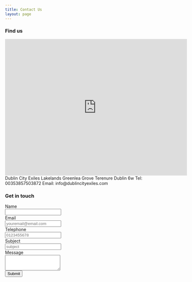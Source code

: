 ```yaml
---
title: Contact Us
layout: page
---
```


<h3>Find us</h3>

<div class="ratio ratio-4x3">
    <iframe src="https://www.google.com/maps/embed?pb=!1m18!1m12!1m3!1d2383.9820975899875!2d-6.296302783813851!3d53.307766879971!2m3!1f0!2f0!3f0!3m2!1i1024!2i768!4f13.1!3m3!1m2!1s0x48670b8bcf02fb3f%3A0x65b8a99a5ad12261!2sTerenure%20College%20Rugby%20Football%20Club!5e0!3m2!1sen!2sie!4v1621116261102!5m2!1sen!2sie" width="600" height="450" style="border:0;" allowfullscreen loading="lazy"></iframe>
</div>
Dublin City Exiles
Lakelands Greenlea Grove
Terenure
Dublin 6w
Tel: 00353857503872
Email: info@dublincityexiles.com

### Get in touch

<div class="my-4">
    <form action="mailto:info@dublincityexiles.com" method="POST" enctype="multipart/form-data" name="EmailForm">
        <div class="mb-3 row">
            <label for="name" class="col-sm-2 col-form-label">Name</label>
            <div class="col-sm-10">
                <input type="text" class="form-control" id="name" />
            </div>
        </div>
        <div class="mb-3 row">
            <label for="email" class="col-sm-2 col-form-label">Email</label>
            <div class="col-sm-10">
                <input type="text" class="form-control" id="email" placeholder="youremail@email.com" />
            </div>
        </div>
        <div class="mb-3 row">
            <label for="telephone" class="col-sm-2 col-form-label">Telephone</label>
            <div class="col-sm-10">
                <input type="text" class="form-control" id="telephone" placeholder="0123455678" />
            </div>
        </div>
        <div class="mb-3 row">
            <label for="subject" class="col-sm-2 col-form-label">Subject</label>
            <div class="col-sm-10">
                <input type="text" class="form-control" id="subject" placeholder="subject"/>
            </div>
        </div>
        <div class="mb-3 row">
            <label for="message" class="col-sm-2 col-form-label">Message</label>
            <div class="col-sm-10">
                <textarea type="text" class="form-control" id="message" rows="3"></textarea>
            </div>
        </div>
        <div class="row">
            <div class="col-12 text-center">
                <button type="submit" class="btn btn-primary mb-3">Submit</button>
            </div>
        </div>
    </form>
</div>